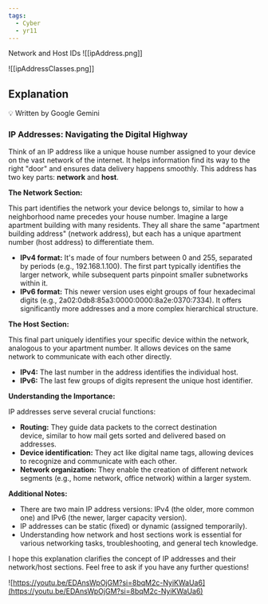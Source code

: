```yaml
---
tags:
  - Cyber
  - yr11
---
```

Network and Host IDs
![[ipAddress.png]]

![[ipAddressClasses.png]]
## Explanation

<aside>
💡 Written by Google Gemini

</aside>

### **IP Addresses: Navigating the Digital Highway**

Think of an IP address like a unique house number assigned to your device on the vast network of the internet. It helps information find its way to the right "door" and ensures data delivery happens smoothly. This address has two key parts: **network** and **host**.

**The Network Section:**

This part identifies the network your device belongs to, similar to how a neighborhood name precedes your house number. Imagine a large apartment building with many residents. They all share the same "apartment building address" (network address), but each has a unique apartment number (host address) to differentiate them.

- **IPv4 format:** It's made of four numbers between 0 and 255, separated by periods (e.g., 192.168.1.100). The first part typically identifies the larger network, while subsequent parts pinpoint smaller subnetworks within it.
- **IPv6 format:** This newer version uses eight groups of four hexadecimal digits (e.g., 2a02:0db8:85a3:0000:0000:8a2e:0370:7334). It offers significantly more addresses and a more complex hierarchical structure.

**The Host Section:**

This final part uniquely identifies your specific device within the network, analogous to your apartment number. It allows devices on the same network to communicate with each other directly.

- **IPv4:** The last number in the address identifies the individual host.
- **IPv6:** The last few groups of digits represent the unique host identifier.

**Understanding the Importance:**

IP addresses serve several crucial functions:

- **Routing:** They guide data packets to the correct destination device, similar to how mail gets sorted and delivered based on addresses.
- **Device identification:** They act like digital name tags, allowing devices to recognize and communicate with each other.
- **Network organization:** They enable the creation of different network segments (e.g., home network, office network) within a larger system.

**Additional Notes:**

- There are two main IP address versions: IPv4 (the older, more common one) and IPv6 (the newer, larger capacity version).
- IP addresses can be static (fixed) or dynamic (assigned temporarily).
- Understanding how network and host sections work is essential for various networking tasks, troubleshooting, and general tech knowledge.

I hope this explanation clarifies the concept of IP addresses and their network/host sections. Feel free to ask if you have any further questions!

![https://youtu.be/EDAnsWpOjGM?si=8bqM2c-NyiKWaUa6](https://youtu.be/EDAnsWpOjGM?si=8bqM2c-NyiKWaUa6)